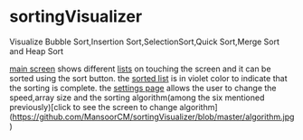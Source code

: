 # sortingVisualizer
Visualize Bubble Sort,Insertion Sort,SelectionSort,Quick Sort,Merge Sort and Heap Sort

[main screen](https://github.com/MansoorCM/sortingVisualizer/blob/master/main.jpg) shows different [lists](https://github.com/MansoorCM/sortingVisualizer/blob/master/list.jpg) on touching the screen and it can be sorted using the sort button.
the [sorted list](https://github.com/MansoorCM/sortingVisualizer/blob/master/sorted.jpg) is in violet color to indicate that the sorting is complete. 
the [settings page](https://github.com/MansoorCM/sortingVisualizer/blob/master/settings.jpg) allows the user to change the speed,array size and the sorting algorithm(among the six mentioned previously)[click to see the screen to change algorithm] (https://github.com/MansoorCM/sortingVisualizer/blob/master/algorithm.jpg)
